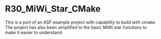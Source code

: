 # R30_MiWi_Star_CMake
This is a port of an ASF example project with capability to build with cmake. The project has also been simplified to the basic MiWi star functions to make it easier to understand
